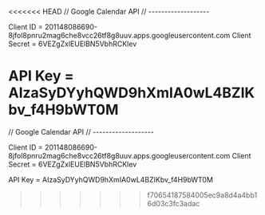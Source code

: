 <<<<<<< HEAD
// Google Calendar API
// -------------------

Client ID = 201148086690-8jfol8pnru2mag6che8vcc26tf8g8uuv.apps.googleusercontent.com
Client Secret = 6VEZgZxlEUElBN5VbhRCKlev

API Key = AIzaSyDYyhQWD9hXmIA0wL4BZIKbv_f4H9bWT0M
=======
// Google Calendar API
// -------------------

Client ID = 201148086690-8jfol8pnru2mag6che8vcc26tf8g8uuv.apps.googleusercontent.com
Client Secret = 6VEZgZxlEUElBN5VbhRCKlev

API Key = AIzaSyDYyhQWD9hXmIA0wL4BZIKbv_f4H9bWT0M
>>>>>>> f70654187584005ec9a8d4a4bb16d03c3fc3adac
